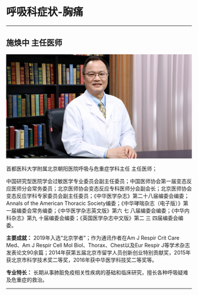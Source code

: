 # 呼吸科症状-胸痛

---

## 施焕中 主任医师

![1679224789322](image/c04_029/1679224789322.png)

首都医科大学附属北京朝阳医院呼吸与危重症学科主任 主任医师；

中国研究型医院学会过敏医学专业委员会副主任委员；中国医师协会第一届变态反应医师分会常务委员；北京医师协会变态反应专科医师分会副会长；北京医师协会变态反应学科专家委员会副主任委员；《中华医学杂志》第二十八届编委会编委；Annals of the American Thoracic Society编委；《中华哮喘杂志（电子版）》第一届编委会常务编委；《中华医学杂志英文版》第六 七 八届编委会编委；《中华内科杂志》第九 十届编委会编委；《英国医学杂志中文版》第二 三 四届编委会编委。


**主要成就：** 2019年入选“北京学者”；作为通讯作者在Am J Respir Crit Care Med、Am J Respir Cell Mol Biol、Thorax、Chest以及Eur Respir J等学术杂志发表论文90余篇；2014年获第五届北京市留学人员创新创业特别贡献奖，2015年获北京市科学技术奖二等奖，2016年获中华医学科技奖二等奖等。


**专业特长：** 长期从事肺脏免疫相关性疾病的基础和临床研究，擅长各种呼吸疑难及危重症的救治。

---
